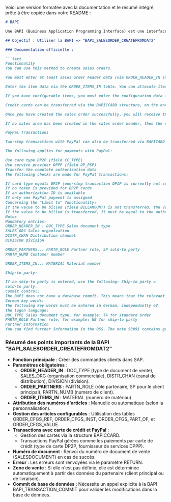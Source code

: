Voici une version formatée avec la documentation et le résumé intégré, prête à être copiée dans votre README :

```markdown
# BAPI

Une BAPI (Business Application Programming Interface) est une interface standardisée de SAP permettant d'accéder aux fonctionnalités des modules SAP via des programmes externes.

## Objectif : Utiliser la BAPI => "BAPI_SALESORDER_CREATEFROMDAT2"

### Documentation officielle :

```text
Functionality
You can use this method to create sales orders.

You must enter at least sales order header data (via ORDER_HEADER_IN structure) and partner data (via the ORDER_PARTNERS table) as input parameters.

Enter the item data via the ORDER_ITEMS_IN table. You can allocate item numbers manually, by filling in the relevant fields, or the system does it, according to the settings for Customizing, by leaving the relevant fields blank.

If you have configurable items, you must enter the configuration data in the ORDER_CFGS_REF, ORDER_CFGS_INST, ORDER_CFGS_PART_OF and ORDER_CFGS_VALUE tables.

Credit cards can be transferred via the BAPICCARD structure, on the one hand, data for card identification, on the other, data for a transaction which has taken place in an external system.

Once you have created the sales order successfully, you will receive the document number (SALESDOCUMENT field). Any errors that may occur will be announced via the RETURN parameter.

If no sales area has been created in the sales order header, then the system creates the sales area from the sold-to party or ship-to party, who has been entered in the partner table. If a clear sales area cannot be created, you will receive a system message, and the sales order will not be created.

PayPal Transactions

Two-step transactions with PayPal can also be transferred via BAPICARD structure. The two-step transaction with PayPal is similar to the payment with credit card. Therefore, the following settings are also used for payments with PayPal: Card category 01 for credit cards and payment plan type 03 for processing payment cards.

The following applies for payments with PayPal:

Use card type DP2P (field CC_TYPE)
Use service provider DPPP (field DP_PSP)
Transfer the complete authorization data
The following checks are made for PayPal transactions:

If card type equals DP2P (one-step transaction DP1P is currently not supported)
If no token is provided for DP2P cards
If an authorization ID is available
If only one PayPal payment is assigned
Concerning the "Limit to" functionality:
If the value to be billed (field BILLAMOUNT) is not transferred, the value is automatically set to the authorized amount (field AUTHAMOUNT).
If the value to be billed is transferred, it must be equal to the authorized amount; otherwise an error message occurs.
Notes
Mandatory entries:
ORDER_HEADER_IN : DOC_TYPE Sales document type
SALES_ORG Sales organization
DISTR_CHAN Distribution channel
DIVISION Division

ORDER_PARTNERS..: PARTN_ROLE Partner role, SP sold-to party
PARTN_NUMB Customer number

ORDER_ITEMS_IN..: MATERIAL Material number

Ship-to party:

If no ship-to party is entered, use the following: Ship-to party =
sold-to party.
Commit control:
The BAPI does not have a database commit. This means that the relevant application must leave the commit, in order that can be carried out on on the database. The BAPI BAPI_TRANSACTION_COMMIT is available for this.
German key words:
The following key words must be entered in German, independantly of
the logon language:
DOC_TYPE Sales document type, for example: TA for standard order
PARTN_ROLE Partner role, for example: WE for ship-to party
Further Information
You can find further information in the OSS. The note 93091 contains general information on the BAPIs in SD.
```

### Résumé des points importants de la BAPI "BAPI_SALESORDER_CREATEFROMDAT2"

- **Fonction principale** : Créer des commandes clients dans SAP.
- **Paramètres obligatoires** :
  - **ORDER_HEADER_IN** : DOC_TYPE (type de document de vente), SALES_ORG (organisation commerciale), DISTR_CHAN (canal de distribution), DIVISION (division).
  - **ORDER_PARTNERS** : PARTN_ROLE (rôle partenaire, SP pour le client principal), PARTN_NUMB (numéro de client).
  - **ORDER_ITEMS_IN** : MATERIAL (numéro de matériau).
- **Attribution des numéros d'articles** : Manuelle ou automatique (selon la personnalisation).
- **Gestion des articles configurables** : Utilisation des tables ORDER_CFGS_REF, ORDER_CFGS_INST, ORDER_CFGS_PART_OF, et ORDER_CFGS_VALUE.
- **Transactions avec carte de crédit et PayPal** :
  - Gestion des cartes via la structure BAPICCARD.
  - Transactions PayPal gérées comme les paiements par carte de crédit (type de carte DP2P, fournisseur de services DPPP).
- **Numéro de document** : Renvoi du numéro de document de vente (SALESDOCUMENT) en cas de succès.
- **Erreur** : Les erreurs sont renvoyées via le paramètre RETURN.
- **Zone de vente** : Si elle n'est pas définie, elle est déterminée automatiquement à partir des données du partenaire (client principal ou de livraison).
- **Commit de base de données** : Nécessite un appel explicite à la BAPI BAPI_TRANSACTION_COMMIT pour valider les modifications dans la base de données.
